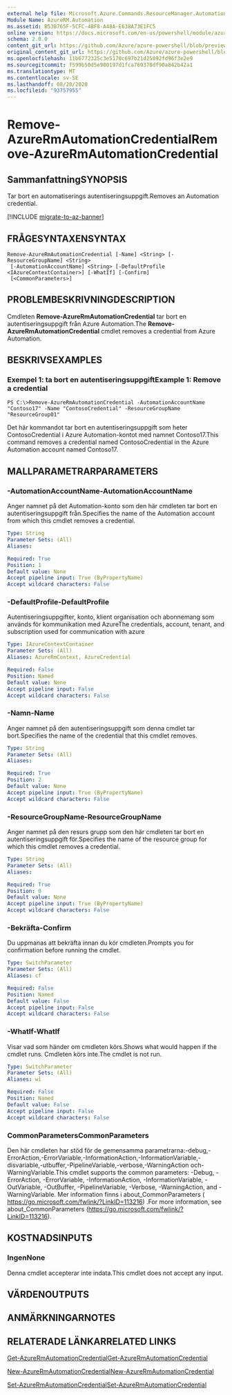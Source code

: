 ```yaml
---
external help file: Microsoft.Azure.Commands.ResourceManager.Automation.dll-Help.xml
Module Name: AzureRM.Automation
ms.assetid: B53B765F-5CFC-4BF8-A48A-E638A73E1FC5
online version: https://docs.microsoft.com/en-us/powershell/module/azurerm.automation/remove-azurermautomationcredential
schema: 2.0.0
content_git_url: https://github.com/Azure/azure-powershell/blob/preview/src/ResourceManager/Automation/Commands.Automation/help/Remove-AzureRMAutomationCredential.md
original_content_git_url: https://github.com/Azure/azure-powershell/blob/preview/src/ResourceManager/Automation/Commands.Automation/help/Remove-AzureRMAutomationCredential.md
ms.openlocfilehash: 11b6772325c3e5170c697b21d25092fd96f3e2e9
ms.sourcegitcommit: f599b50d5e980197d1fca769378df90a842b42a1
ms.translationtype: MT
ms.contentlocale: sv-SE
ms.lasthandoff: 08/20/2020
ms.locfileid: "93757955"
---
```

# <span data-ttu-id="9fb52-101">Remove-AzureRmAutomationCredential</span><span class="sxs-lookup"><span data-stu-id="9fb52-101">Remove-AzureRmAutomationCredential</span></span>

## <span data-ttu-id="9fb52-102">Sammanfattning</span><span class="sxs-lookup"><span data-stu-id="9fb52-102">SYNOPSIS</span></span>
<span data-ttu-id="9fb52-103">Tar bort en automatiserings autentiseringsuppgift.</span><span class="sxs-lookup"><span data-stu-id="9fb52-103">Removes an Automation credential.</span></span>

[!INCLUDE [migrate-to-az-banner](../../includes/migrate-to-az-banner.md)]

## <span data-ttu-id="9fb52-104">FRÅGESYNTAXEN</span><span class="sxs-lookup"><span data-stu-id="9fb52-104">SYNTAX</span></span>

```
Remove-AzureRmAutomationCredential [-Name] <String> [-ResourceGroupName] <String>
 [-AutomationAccountName] <String> [-DefaultProfile <IAzureContextContainer>] [-WhatIf] [-Confirm]
 [<CommonParameters>]
```

## <span data-ttu-id="9fb52-105">PROBLEMBESKRIVNING</span><span class="sxs-lookup"><span data-stu-id="9fb52-105">DESCRIPTION</span></span>
<span data-ttu-id="9fb52-106">Cmdleten **Remove-AzureRmAutomationCredential** tar bort en autentiseringsuppgift från Azure Automation.</span><span class="sxs-lookup"><span data-stu-id="9fb52-106">The **Remove-AzureRmAutomationCredential** cmdlet removes a credential from Azure Automation.</span></span>

## <span data-ttu-id="9fb52-107">BESKRIVS</span><span class="sxs-lookup"><span data-stu-id="9fb52-107">EXAMPLES</span></span>

### <span data-ttu-id="9fb52-108">Exempel 1: ta bort en autentiseringsuppgift</span><span class="sxs-lookup"><span data-stu-id="9fb52-108">Example 1: Remove a credential</span></span>
```
PS C:\>Remove-AzureRmAutomationCredential -AutomationAccountName "Contoso17" -Name "ContosoCredential" -ResourceGroupName "ResourceGroup01"
```

<span data-ttu-id="9fb52-109">Det här kommandot tar bort en autentiseringsuppgift som heter ContosoCredential i Azure Automation-kontot med namnet Contoso17.</span><span class="sxs-lookup"><span data-stu-id="9fb52-109">This command removes a credential named ContosoCredential in the Azure Automation account named Contoso17.</span></span>

## <span data-ttu-id="9fb52-110">MALLPARAMETRAR</span><span class="sxs-lookup"><span data-stu-id="9fb52-110">PARAMETERS</span></span>

### <span data-ttu-id="9fb52-111">-AutomationAccountName</span><span class="sxs-lookup"><span data-stu-id="9fb52-111">-AutomationAccountName</span></span>
<span data-ttu-id="9fb52-112">Anger namnet på det Automation-konto som den här cmdleten tar bort en autentiseringsuppgift från.</span><span class="sxs-lookup"><span data-stu-id="9fb52-112">Specifies the name of the Automation account from which this cmdlet removes a credential.</span></span>

```yaml
Type: String
Parameter Sets: (All)
Aliases: 

Required: True
Position: 1
Default value: None
Accept pipeline input: True (ByPropertyName)
Accept wildcard characters: False
```

### <span data-ttu-id="9fb52-113">-DefaultProfile</span><span class="sxs-lookup"><span data-stu-id="9fb52-113">-DefaultProfile</span></span>
<span data-ttu-id="9fb52-114">Autentiseringsuppgifter, konto, klient organisation och abonnemang som används för kommunikation med Azure</span><span class="sxs-lookup"><span data-stu-id="9fb52-114">The credentials, account, tenant, and subscription used for communication with azure</span></span>

```yaml
Type: IAzureContextContainer
Parameter Sets: (All)
Aliases: AzureRmContext, AzureCredential

Required: False
Position: Named
Default value: None
Accept pipeline input: False
Accept wildcard characters: False
```

### <span data-ttu-id="9fb52-115">-Namn</span><span class="sxs-lookup"><span data-stu-id="9fb52-115">-Name</span></span>
<span data-ttu-id="9fb52-116">Anger namnet på den autentiseringsuppgift som denna cmdlet tar bort.</span><span class="sxs-lookup"><span data-stu-id="9fb52-116">Specifies the name of the credential that this cmdlet removes.</span></span>

```yaml
Type: String
Parameter Sets: (All)
Aliases: 

Required: True
Position: 2
Default value: None
Accept pipeline input: True (ByPropertyName)
Accept wildcard characters: False
```

### <span data-ttu-id="9fb52-117">-ResourceGroupName</span><span class="sxs-lookup"><span data-stu-id="9fb52-117">-ResourceGroupName</span></span>
<span data-ttu-id="9fb52-118">Anger namnet på den resurs grupp som den här cmdleten tar bort en autentiseringsuppgift för.</span><span class="sxs-lookup"><span data-stu-id="9fb52-118">Specifies the name of the resource group for which this cmdlet removes a credential.</span></span>

```yaml
Type: String
Parameter Sets: (All)
Aliases: 

Required: True
Position: 0
Default value: None
Accept pipeline input: True (ByPropertyName)
Accept wildcard characters: False
```

### <span data-ttu-id="9fb52-119">-Bekräfta</span><span class="sxs-lookup"><span data-stu-id="9fb52-119">-Confirm</span></span>
<span data-ttu-id="9fb52-120">Du uppmanas att bekräfta innan du kör cmdleten.</span><span class="sxs-lookup"><span data-stu-id="9fb52-120">Prompts you for confirmation before running the cmdlet.</span></span>

```yaml
Type: SwitchParameter
Parameter Sets: (All)
Aliases: cf

Required: False
Position: Named
Default value: False
Accept pipeline input: False
Accept wildcard characters: False
```

### <span data-ttu-id="9fb52-121">-WhatIf</span><span class="sxs-lookup"><span data-stu-id="9fb52-121">-WhatIf</span></span>
<span data-ttu-id="9fb52-122">Visar vad som händer om cmdleten körs.</span><span class="sxs-lookup"><span data-stu-id="9fb52-122">Shows what would happen if the cmdlet runs.</span></span>
<span data-ttu-id="9fb52-123">Cmdleten körs inte.</span><span class="sxs-lookup"><span data-stu-id="9fb52-123">The cmdlet is not run.</span></span>

```yaml
Type: SwitchParameter
Parameter Sets: (All)
Aliases: wi

Required: False
Position: Named
Default value: False
Accept pipeline input: False
Accept wildcard characters: False
```

### <span data-ttu-id="9fb52-124">CommonParameters</span><span class="sxs-lookup"><span data-stu-id="9fb52-124">CommonParameters</span></span>
<span data-ttu-id="9fb52-125">Den här cmdleten har stöd för de gemensamma parametrarna:-debug,-ErrorAction,-ErrorVariable,-InformationAction,-InformationVariable,-disvariable,-utbuffer,-PipelineVariable,-verbose,-WarningAction och-WarningVariable.</span><span class="sxs-lookup"><span data-stu-id="9fb52-125">This cmdlet supports the common parameters: -Debug, -ErrorAction, -ErrorVariable, -InformationAction, -InformationVariable, -OutVariable, -OutBuffer, -PipelineVariable, -Verbose, -WarningAction, and -WarningVariable.</span></span> <span data-ttu-id="9fb52-126">Mer information finns i about_CommonParameters ( https://go.microsoft.com/fwlink/?LinkID=113216) .</span><span class="sxs-lookup"><span data-stu-id="9fb52-126">For more information, see about_CommonParameters (https://go.microsoft.com/fwlink/?LinkID=113216).</span></span>

## <span data-ttu-id="9fb52-127">KOSTNADS</span><span class="sxs-lookup"><span data-stu-id="9fb52-127">INPUTS</span></span>

### <span data-ttu-id="9fb52-128">Ingen</span><span class="sxs-lookup"><span data-stu-id="9fb52-128">None</span></span>
<span data-ttu-id="9fb52-129">Denna cmdlet accepterar inte indata.</span><span class="sxs-lookup"><span data-stu-id="9fb52-129">This cmdlet does not accept any input.</span></span>

## <span data-ttu-id="9fb52-130">VÄRDEN</span><span class="sxs-lookup"><span data-stu-id="9fb52-130">OUTPUTS</span></span>

## <span data-ttu-id="9fb52-131">ANMÄRKNINGAR</span><span class="sxs-lookup"><span data-stu-id="9fb52-131">NOTES</span></span>

## <span data-ttu-id="9fb52-132">RELATERADE LÄNKAR</span><span class="sxs-lookup"><span data-stu-id="9fb52-132">RELATED LINKS</span></span>

[<span data-ttu-id="9fb52-133">Get-AzureRmAutomationCredential</span><span class="sxs-lookup"><span data-stu-id="9fb52-133">Get-AzureRmAutomationCredential</span></span>](./Get-AzureRMAutomationCredential.md)

[<span data-ttu-id="9fb52-134">New-AzureRmAutomationCredential</span><span class="sxs-lookup"><span data-stu-id="9fb52-134">New-AzureRmAutomationCredential</span></span>](./New-AzureRMAutomationCredential.md)

[<span data-ttu-id="9fb52-135">Set-AzureRmAutomationCredential</span><span class="sxs-lookup"><span data-stu-id="9fb52-135">Set-AzureRmAutomationCredential</span></span>](./Set-AzureRMAutomationCredential.md)


